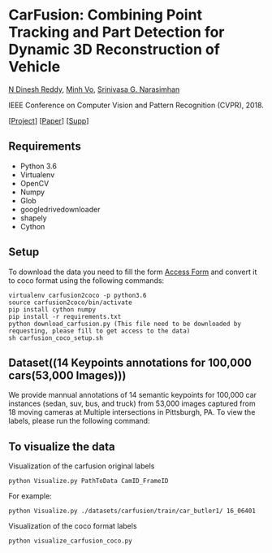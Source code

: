 # CarFusion: Combining Point Tracking and Part Detection for Dynamic 3D Reconstruction of Vehicle

[N Dinesh Reddy](http://cs.cmu.edu/~dnarapur), [Minh Vo](http://www.cs.cmu.edu/~mvo), [Srinivasa G. Narasimhan](http://www.cs.cmu.edu/~srinivas/)

IEEE Conference on Computer Vision and Pattern Recognition (CVPR), 2018. 

[[Project](http://www.cs.cmu.edu/~ILIM/projects/IM/CarFusion/)] [[Paper](http://www.cs.cmu.edu/~ILIM/publications/PDFs/RVN-CVPR18.pdf)] [[Supp](http://www.cs.cmu.edu/~ILIM/projects/IM/CarFusion/pdf/occlusion_net_supp.pdf)]

## Requirements
- Python 3.6
- Virtualenv
- OpenCV 
- Numpy
- Glob
- googledrivedownloader
- shapely
- Cython

## Setup
To download the data you need to fill the form [Access Form](https://forms.gle/FCUcbt3jD1hB6ja57) and convert it to coco format using the following commands:
```
virtualenv carfusion2coco -p python3.6
source carfusion2coco/bin/activate
pip install cython numpy
pip install -r requirements.txt
python download_carfusion.py (This file need to be downloaded by requesting, please fill to get access to the data)
sh carfusion_coco_setup.sh
```
## Dataset((14 Keypoints annotations for 100,000 cars(53,000 Images)))

We provide mannual annotations of 14 semantic keypoints for 100,000 car instances (sedan, suv, bus, and truck) from 53,000 images captured from 18 moving cameras at Multiple intersections in Pittsburgh, PA. To view the labels, please run the following command:

## To visualize the data
Visualization of the carfusion original labels
```
python Visualize.py PathToData CamID_FrameID
```

For example:
```
python Visualize.py ./datasets/carfusion/train/car_butler1/ 16_06401
```


Visualization of the coco format labels

```
python visualize_carfusion_coco.py
```

